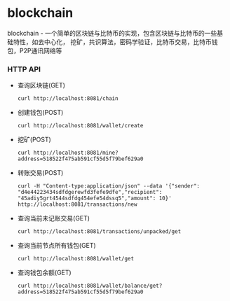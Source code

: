 # blockchain
blockchain - 一个简单的区块链与比特币的实现，包含区块链与比特币的一些基础特性，如去中心化， 挖矿，共识算法，密码学验证，比特币交易，比特币钱包，P2P通讯网络等

### HTTP API

- 查询区块链(GET)

  ```
  curl http://localhost:8081/chain
  ```
  
- 创建钱包(POST)

  ```
  curl http://localhost:8081/wallet/create
  ```
  
- 挖矿(POST)

  ```
  curl http://localhost:8081/mine?address=518522f475ab591cf55d5f79bef629a0
  ```

- 转账交易(POST)

  ```
  curl -H "Content-type:application/json" --data '{"sender": "d4e44223434sdfdgerewfd3fefe9dfe","recipient": "45adiy5grt4544sdfdg454efe54dssq5","amount": 10}' http://localhost:8081/transactions/new
  ```
  
- 查询当前未记账交易(GET)

  ```
  curl http://localhost:8081/transactions/unpacked/get
  ```
  
- 查询当前节点所有钱包(GET)

  ```
  curl http://localhost:8081/wallet/get
  ```
  
- 查询钱包余额(GET)

  ```
  curl http://localhost:8081/wallet/balance/get?address=518522f475ab591cf55d5f79bef629a0
  ```